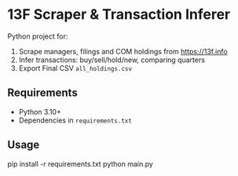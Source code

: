 # 13F Scraper & Transaction Inferer

Python project for:
1. Scrape managers, filings and COM holdings from https://13f.info  
2. Infer transactions: buy/sell/hold/new, comparing quarters  
3. Export Final CSV `all_holdings.csv`

## Requirements
- Python 3.10+
- Dependencies in `requirements.txt`

## Usage
pip install -r requirements.txt
python main.py
